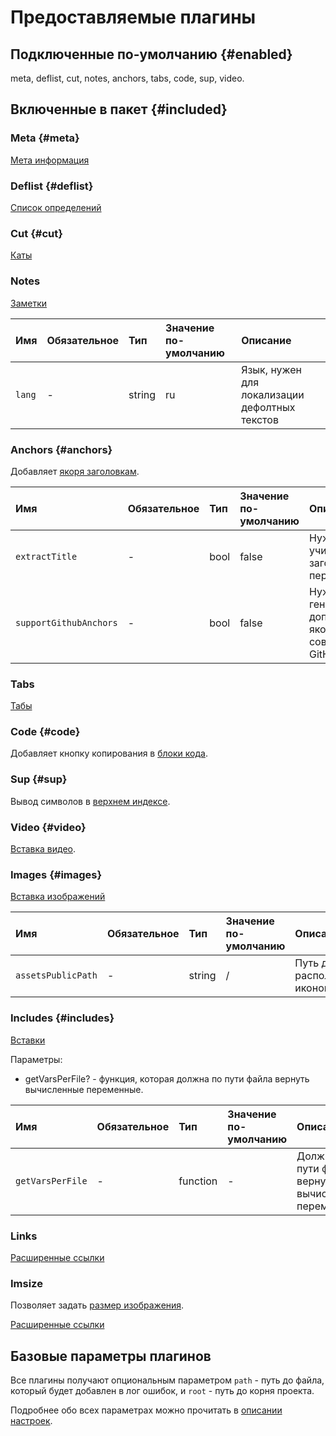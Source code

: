 # Предоставляемые плагины

## Подключенные по-умолчанию {#enabled}

meta, deflist, cut, notes, anchors, tabs, code, sup, video.

## Включенные в пакет {#included}

### Meta {#meta}

[Мета информация](../syntax.md#meta)

### Deflist {#deflist}

[Список определений](../syntax.md#def_list)

### Cut {#cut}

[Каты](../syntax.md#cut)

### Notes

[Заметки](../syntax.md#notes)

Имя | Обязательное | Тип | Значение по-умолчанию | Описание
:--- | :--- | :--- | :--- | :---
`lang` | - | string | ru | Язык, нужен для локализации дефолтных текстов

### Anchors {#anchors}

Добавляет [якоря заголовкам](../syntax.md#anchors).

Имя | Обязательное | Тип | Значение по-умолчанию | Описание
:--- | :--- | :--- | :--- | :---
`extractTitle` | - | bool | false | Нужно ли учитывать заголовок первого уровня
`supportGithubAnchors` | - | bool | false | Нужно ли генерировать дополнительные якоря совместимые с GitHub (GFM).

### Tabs

[Табы](../syntax.md#tabs)

### Code {#code}

Добавляет кнопку копирования в [блоки кода](../syntax.md#code).

### Sup {#sup}

Вывод символов в [верхнем индексе](../syntax.md#sup). 

### Video {#video}

[Вставка видео](../syntax.md#video).

### Images {#images}

[Вставка изображений](../syntax.md##images)

Имя | Обязательное | Тип | Значение по-умолчанию | Описание
:--- | :--- | :--- | :--- | :---
`assetsPublicPath` | - | string | / | Путь до расположения иконок

### Includes {#includes}

[Вставки](../syntax.md#includes)

Параметры:
* getVarsPerFile? - функция, которая должна по пути файла вернуть вычисленные переменные.

Имя | Обязательное | Тип | Значение по-умолчанию | Описание
:--- | :--- | :--- | :--- | :---
`getVarsPerFile` | - | function | - | Должна по пути файла вернуть вычисленные переменные

### Links

[Расширенные ссылки](../syntax.md#links)

### Imsize

Позволяет задать [размер изображения](../syntax.md#image-size).

[Расширенные ссылки](../syntax.md#links)

## Базовые параметры плагинов

Все плагины получают опциональным параметром `path` - путь до файла, который будет добавлен в лог ошибок, и `root` - путь до корня проекта.

Подробнее обо всех параметрах можно прочитать в [описании настроек](../tools/transform/settings.md).
